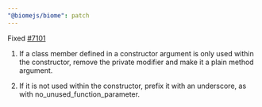 ```yaml
---
"@biomejs/biome": patch
---
```


Fixed [#7101](https://github.com/biomejs/biome/issues/7101)

1. If a class member defined in a constructor argument is only used within the constructor, remove the private modifier and make it a plain method argument.

2. If it is not used within the constructor, prefix it with an underscore, as with no_unused_function_parameter.
